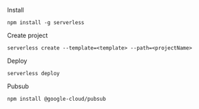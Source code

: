 Install
```
npm install -g serverless
```

Create project
```
serverless create --template=<template> --path=<projectName>
```

Deploy
```
serverless deploy
```

Pubsub
```
npm install @google-cloud/pubsub
```
